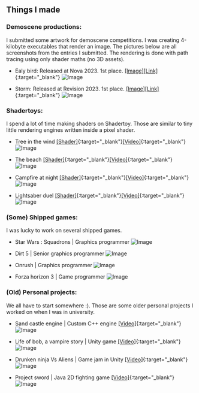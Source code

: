 ## Things I made

### Demoscene productions:

I submitted some artwork for demoscene competitions. I was creating 4-kilobyte executables that render an image. The pictures below are all screenshots from the entries I submitted. The rendering is done with path tracing using only shader maths (no 3D assets).

- Ealy bird: Released at Nova 2023. 1st place. [[Image]](https://media.demozoo.org/screens/o/4d/ed/7c14.328232.jpg)[[Link]](https://demozoo.org/graphics/325420/){:target="_blank"}
![Image](images/bird_1080p.png)

- Storm: Released at Revision 2023. 1st place. [[Image]](https://media.demozoo.org/screens/o/2e/8f/fa15.324439.png)[[Link]](https://demozoo.org/graphics/322479/){:target="_blank"}
![Image](images/storm_1080p.jpg)


### Shadertoys:

I spend a lot of time making shaders on Shadertoy. Those are similar to tiny little rendering engines written inside a pixel shader.

- Tree in the wind [[Shader]](https://www.shadertoy.com/view/tdjyzz){:target="_blank"}[[Video]](https://youtu.be/laUxOCEbJUM){:target="_blank"}
![Image](images/tree-in-the-wind.png)

- The beach [[Shader]](https://www.shadertoy.com/view/3sy3Wy){:target="_blank"}[[Video]](https://youtu.be/c9yfQYf5SfY){:target="_blank"}
![Image](images/the-beach-v2.png)

- Campfire at night [[Shader]](https://www.shadertoy.com/view/Wtc3W2){:target="_blank"}[[Video]](https://youtu.be/r8iq6GMLPIc){:target="_blank"}
![Image](images/campfire-at-night.png)

- Lightsaber duel [[Shader]](https://www.shadertoy.com/view/lsVXRh){:target="_blank"}[[Video]](https://youtu.be/gqOSqwkAKkI){:target="_blank"}
![Image](images/lightsaber-duel.png)


### (Some) Shipped games:

I was lucky to work on several shipped games.

- Star Wars : Squadrons | Graphics programmer
![Image](images/squadrons.jpg)

- Dirt 5 | Senior graphics programmer
![Image](images/dirt5.jpg)

- Onrush | Graphics programmer
![Image](images/onrush.png)

- Forza horizon 3 | Game programmer
![Image](images/fh3.png)


### (Old) Personal projects:

We all have to start somewhere :). Those are some older personal projects I worked on when I was in university.

- Sand castle engine | Custom C++ engine [[Video]](https://www.youtube.com/watch?v=cFkd4efEQKk){:target="_blank"}
![Image](images/sce.png)

- Life of bob, a vampire story | Unity game [[Video]](https://www.youtube.com/watch?v=Q-TYjj33TH4){:target="_blank"}
![Image](images/life_of_bob.png)

- Drunken ninja Vs Aliens | Game jam in Unity [[Video]](https://www.youtube.com/watch?v=_yHSVeH0XpM){:target="_blank"}
![Image](images/drunken_ninja.png)

- Project sword | Java 2D fighting game [[Video]](https://www.youtube.com/watch?v=ZhxmPZplz6E){:target="_blank"}
![Image](images/sword.png)



